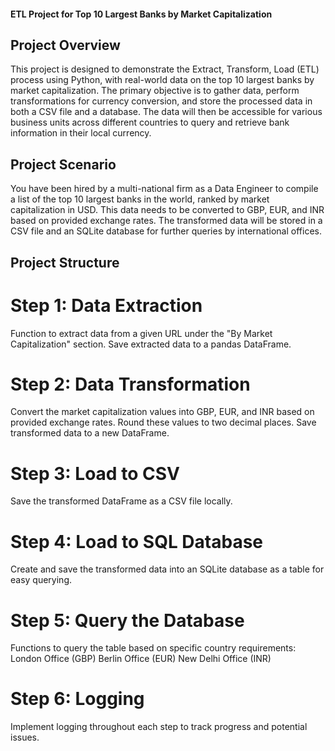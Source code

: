 #### ETL Project for Top 10 Largest Banks by Market Capitalization
## Project Overview
This project is designed to demonstrate the Extract, Transform, Load (ETL) process using Python, with real-world data on the top 10 largest banks by market capitalization.
The primary objective is to gather data, perform transformations for currency conversion, and store the processed data in both a CSV file and a database.
The data will then be accessible for various business units across different countries to query and retrieve bank information in their local currency.

## Project Scenario
You have been hired by a multi-national firm as a Data Engineer to compile a list of the top 10 largest banks in the world, ranked by market capitalization in USD. 
This data needs to be converted to GBP, EUR, and INR based on provided exchange rates.
The transformed data will be stored in a CSV file and an SQLite database for further queries by international offices.

## Project Structure
# Step 1: Data Extraction

Function to extract data from a given URL under the "By Market Capitalization" section.
Save extracted data to a pandas DataFrame.

# Step 2: Data Transformation

Convert the market capitalization values into GBP, EUR, and INR based on provided exchange rates.
Round these values to two decimal places.
Save transformed data to a new DataFrame.

# Step 3: Load to CSV

Save the transformed DataFrame as a CSV file locally.

# Step 4: Load to SQL Database

Create and save the transformed data into an SQLite database as a table for easy querying.

# Step 5: Query the Database

Functions to query the table based on specific country requirements:
London Office (GBP)
Berlin Office (EUR)
New Delhi Office (INR)

# Step 6: Logging

Implement logging throughout each step to track progress and potential issues.
